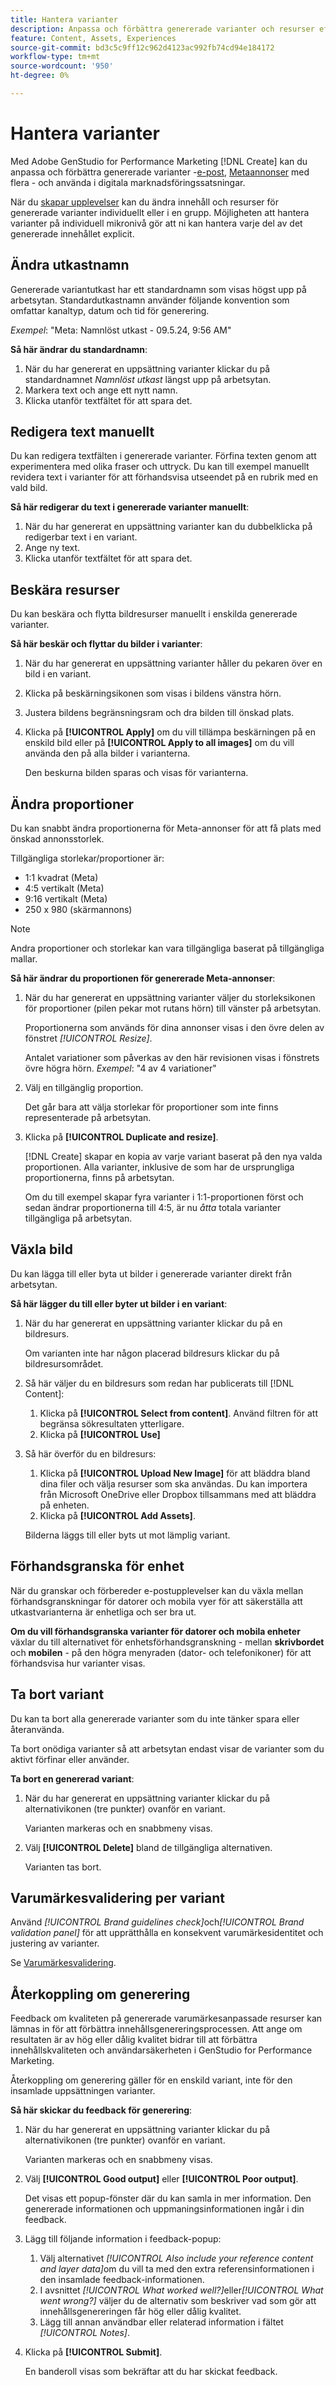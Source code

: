 ```yaml
---
title: Hantera varianter
description: Anpassa och förbättra genererade varianter och resurser efter era behov inom digital marknadsföring.
feature: Content, Assets, Experiences
source-git-commit: bd3c5c9ff12c962d4123ac992fb74cd94e184172
workflow-type: tm+mt
source-wordcount: '950'
ht-degree: 0%

---
```



# Hantera varianter

Med Adobe GenStudio for Performance Marketing [!DNL Create] kan du anpassa och förbättra genererade varianter -[e-post](/help/user-guide/create/email-experiences.md), [Metaannonser](/help/user-guide/create/meta-experiences.md) med flera - och använda i digitala marknadsföringssatsningar.

När du [skapar upplevelser](/help/tutorials/tutorials.md) kan du ändra innehåll och resurser för genererade varianter individuellt eller i en grupp. Möjligheten att hantera varianter på individuell mikronivå gör att ni kan hantera varje del av det genererade innehållet explicit.

## Ändra utkastnamn

Genererade variantutkast har ett standardnamn som visas högst upp på arbetsytan. Standardutkastnamn använder följande konvention som omfattar kanaltyp, datum och tid för generering.

*Exempel*: &quot;Meta: Namnlöst utkast - 09.5.24, 9:56 AM&quot;

**Så här ändrar du standardnamn**:

1. När du har genererat en uppsättning varianter klickar du på standardnamnet _Namnlöst utkast_ längst upp på arbetsytan.
1. Markera text och ange ett nytt namn.
1. Klicka utanför textfältet för att spara det.

## Redigera text manuellt

Du kan redigera textfälten i genererade varianter. Förfina texten genom att experimentera med olika fraser och uttryck. Du kan till exempel manuellt revidera text i varianter för att förhandsvisa utseendet på en rubrik med en vald bild.

**Så här redigerar du text i genererade varianter manuellt**:

1. När du har genererat en uppsättning varianter kan du dubbelklicka på redigerbar text i en variant.
1. Ange ny text.
1. Klicka utanför textfältet för att spara det.

<!-- ## Re-generate sections

GenStudio for Performance Marketing has the built-in functionality to regenerate single sections of generated variants using _[!UICONTROL Suggested edits]_ and fresh prompts.

For example, you can re-generate the headline section of one Meta ad variant to see how it looks with a specific background asset using the _[!UICONTROL Suggested edits]_ options—_[!UICONTROL Rephrase]_, _[!UICONTROL Shorten]_, or _[!UICONTROL Lengthen]_—and entering a new prompt.

**To re-generate individual variant sections**:

1. After generating a set of variants, single-click editable text in a variant.
1. (_Optional_) Enter a new prompt to change the focus of the regenerated content.
1. Select a _[!UICONTROL Suggested edits]_ option—_[!UICONTROL Rephrase]_, _[!UICONTROL Shorten]_, or _[!UICONTROL Lengthen]_.
1. Click **[!UICONTROL Generate]**.
1. If you want to regenerate results, click the regenerate icon adjacent to _Results_.
1. From the _Results_ that appear, select the desired option and click **[!UICONTROL Replace]**.

   The variant is updated with the revised text. -->

## Beskära resurser

Du kan beskära och flytta bildresurser manuellt i enskilda genererade varianter.

**Så här beskär och flyttar du bilder i varianter**:

1. När du har genererat en uppsättning varianter håller du pekaren över en bild i en variant.
1. Klicka på beskärningsikonen som visas i bildens vänstra hörn.
1. Justera bildens begränsningsram och dra bilden till önskad plats.
1. Klicka på **[!UICONTROL Apply]** om du vill tillämpa beskärningen på en enskild bild eller på **[!UICONTROL Apply to all images]** om du vill använda den på alla bilder i varianterna.

   Den beskurna bilden sparas och visas för varianterna.

## Ändra proportioner

Du kan snabbt ändra proportionerna för Meta-annonser för att få plats med önskad annonsstorlek.

Tillgängliga storlekar/proportioner är:

* 1:1 kvadrat (Meta)
* 4:5 vertikalt (Meta)
* 9:16 vertikalt (Meta)
* 250 x 980 (skärmannons)

>[!NOTE]
>
>Andra proportioner och storlekar kan vara tillgängliga baserat på tillgängliga mallar.

**Så här ändrar du proportionen för genererade Meta-annonser**:

1. När du har genererat en uppsättning varianter väljer du storleksikonen för proportioner (pilen pekar mot rutans hörn) till vänster på arbetsytan.

   Proportionerna som används för dina annonser visas i den övre delen av fönstret _[!UICONTROL Resize]_.

   Antalet variationer som påverkas av den här revisionen visas i fönstrets övre högra hörn. _Exempel_: &quot;4 av 4 variationer&quot;

1. Välj en tillgänglig proportion.

   Det går bara att välja storlekar för proportioner som inte finns representerade på arbetsytan.

1. Klicka på **[!UICONTROL Duplicate and resize]**.

   [!DNL Create] skapar en kopia av varje variant baserat på den nya valda proportionen. Alla varianter, inklusive de som har de ursprungliga proportionerna, finns på arbetsytan.

   Om du till exempel skapar fyra varianter i 1:1-proportionen först och sedan ändrar proportionerna till 4:5, är nu _åtta_ totala varianter tillgängliga på arbetsytan.

## Växla bild

Du kan lägga till eller byta ut bilder i genererade varianter direkt från arbetsytan.

**Så här lägger du till eller byter ut bilder i en variant**:

1. När du har genererat en uppsättning varianter klickar du på en bildresurs.

   Om varianten inte har någon placerad bildresurs klickar du på bildresursområdet.

1. Så här väljer du en bildresurs som redan har publicerats till [!DNL Content]:
   1. Klicka på **[!UICONTROL Select from content]**. Använd filtren för att begränsa sökresultaten ytterligare.
   1. Klicka på **[!UICONTROL Use]**
1. Så här överför du en bildresurs:
   1. Klicka på **[!UICONTROL Upload New Image]** för att bläddra bland dina filer och välja resurser som ska användas. Du kan importera från Microsoft OneDrive eller Dropbox tillsammans med att bläddra på enheten.
   1. Klicka på **[!UICONTROL Add Assets]**.

   Bilderna läggs till eller byts ut mot lämplig variant.

## Förhandsgranska för enhet

När du granskar och förbereder e-postupplevelser kan du växla mellan förhandsgranskningar för datorer och mobila vyer för att säkerställa att utkastvarianterna är enhetliga och ser bra ut.

**Om du vill förhandsgranska varianter för datorer och mobila enheter** växlar du till alternativet för enhetsförhandsgranskning - mellan **skrivbordet** och **mobilen** - på den högra menyraden (dator- och telefonikoner) för att förhandsvisa hur varianter visas.

## Ta bort variant

Du kan ta bort alla genererade varianter som du inte tänker spara eller återanvända.

Ta bort onödiga varianter så att arbetsytan endast visar de varianter som du aktivt förfinar eller använder.

**Ta bort en genererad variant**:

1. När du har genererat en uppsättning varianter klickar du på alternativikonen (tre punkter) ovanför en variant.

   Varianten markeras och en snabbmeny visas.

1. Välj **[!UICONTROL Delete]** bland de tillgängliga alternativen.

   Varianten tas bort.

## Varumärkesvalidering per variant

Använd _[!UICONTROL Brand guidelines check]_&#x200B;och&#x200B;_[!UICONTROL Brand validation panel]_ för att upprätthålla en konsekvent varumärkesidentitet och justering av varianter.

Se [Varumärkesvalidering](/help/user-guide/guidelines/brand-validation.md#improve-brand-alignment).

## Återkoppling om generering

Feedback om kvaliteten på genererade varumärkesanpassade resurser kan lämnas in för att förbättra innehållsgenereringsprocessen. Att ange om resultaten är av hög eller dålig kvalitet bidrar till att förbättra innehållskvaliteten och användarsäkerheten i GenStudio for Performance Marketing.

Återkoppling om generering gäller för en enskild variant, inte för den insamlade uppsättningen varianter.

**Så här skickar du feedback för generering**:

1. När du har genererat en uppsättning varianter klickar du på alternativikonen (tre punkter) ovanför en variant.

   Varianten markeras och en snabbmeny visas.

1. Välj **[!UICONTROL Good output]** eller **[!UICONTROL Poor output]**.

   Det visas ett popup-fönster där du kan samla in mer information. Den genererade informationen och uppmaningsinformationen ingår i din feedback.

1. Lägg till följande information i feedback-popup:
   1. Välj alternativet _[!UICONTROL Also include your reference content and layer data]_&#x200B;om du vill ta med den extra referensinformationen i den insamlade feedback-informationen.
   1. I avsnittet _[!UICONTROL What worked well?]_&#x200B;eller&#x200B;_[!UICONTROL What went wrong?]_ väljer du de alternativ som beskriver vad som gör att innehållsgenereringen får hög eller dålig kvalitet.
   1. Lägg till annan användbar eller relaterad information i fältet _[!UICONTROL Notes]_.
1. Klicka på **[!UICONTROL Submit]**.

   En banderoll visas som bekräftar att du har skickat feedback.
